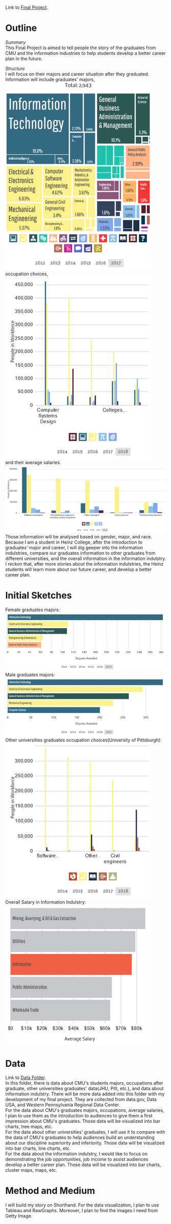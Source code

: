Link to [Final Project](https://albertzhong-95.github.io/Final-Project_Han-Zhong/).  
# Outline
  
*Summary*  
This Final Project is aimed to tell people the story of the graduates from CMU and the information industries to help students develop a better career plan in the future.
  
*Structure*  
I will focus on their majors and career situation after they graduated.
Information will include graduates' majors,  
![Majors](Images/Majors%20Awarded.png)  
occupation choices,  
![Industries](Images/Common%20Industries%20by%20Major.png)  
and their average salaries.  
![Salary](Images/Common%20Jobs%20by%20Major.png)  
Those information will be analysed based on gender, major, and race.  
Because I am a student in Heinz College, after the introduction to graduates' major and career, I will dig geeper into the information indulstries, compare our graduates information to other graduates from different universities, and the overall information in the information indulstry. I reckon that, after more stories about the information indulstries, the Heinz students will learn more about our future career, and develop a better career plan.
  
# Initial Sketches
Female graduates majors:  
![](Images/Most%20Common%20Female%20Majors.png)  
Male graduates majors:  
![](Images/Most%20Common%20Male%20Majors.png)  
Other universities graduates occupation choices(University of Pittsburgh):  
![Pitt Industries](Images/Common%20Jobs%20by%20Major(Pitt).png)  
Overall Salary in Information Indulstry:  
![Overall Salary](Images/Average%20Salary.png)  
  
# Data
Link to [Data Folder](https://github.com/albertzhong-95/Final-Project_Han-Zhong/tree/master/data).  
In this folder, there is data about CMU's students majors, occupations after graduate, other universities graduates' data(JHU, Pitt, etc.), and data about information indulstry. There will be more data added into this folder with my development of my final project. They are collected from data.gov, Data USA, and Western Pennsylvania Regional Data Center.  
For the data about CMU's graduates majors, occupations, average salaries, I plan to use them as the introduction to audiences to give them a first impression about CMU's graduates. Those data will be visualized into bar charts, tree maps, etc.  
For the data about other universities' graduates, I will use it to compare with the data of CMU's graduates to help audiences build an understanding about our discipline superiority and inferiority. Those data will be visualized into bar charts, line charts, etc.  
For the data about the information indulstry, I would like to focus on demonstrating the job opportunities, job income to assist audiences develop a better career plan. Those data will be visualized into bar charts, cluster maps, maps, etc.  
  
# Method and Medium
I will build my story on Shorthand. For the data visualization, I plan to use Tableau and RawGraphs. Moreover, I plan to find the images I need from Getty Image.
  
